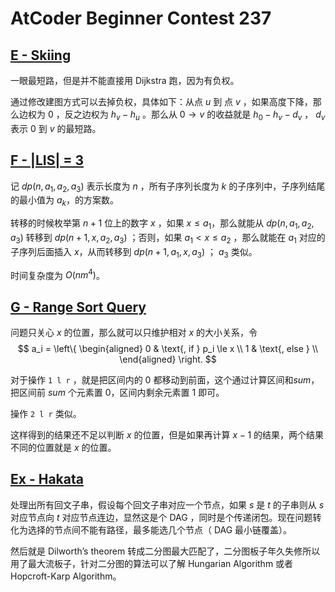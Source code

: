 # AtCoder Beginner Contest 237

## [E - Skiing](https://atcoder.jp/contests/abc237/tasks/abc237_e)

一眼最短路，但是并不能直接用 Dijkstra 跑，因为有负权。

通过修改建图方式可以去掉负权，具体如下：从点 $u$ 到 点 $v$ ，如果高度下降，那么边权为 $0$ ，反之边权为 $h_v - h_u$ 。那么从 $0 \to v$ 的收益就是 $h_0 - h_v - d_v$ ， $d_v$ 表示 $0$ 到 $v$ 的最短路。

## [F - |LIS| = 3](https://atcoder.jp/contests/abc237/tasks/abc237_f)

记 $dp(n, a_1, a_2, a_3)$ 表示长度为 $n$ ，所有子序列长度为 $k$ 的子序列中，子序列结尾的最小值为 $a_k$，的方案数。

转移的时候枚举第 $n + 1$ 位上的数字 $x$ ，如果 $x \le a_1$，那么就能从 $dp(n, a_1, a_2, a_3)$ 转移到 $dp(n + 1, x, a_2, a_3)$ ；否则，如果 $a_1 < x \le a_2$ ，那么就能在 $a_1$ 对应的子序列后面插入 $x$，从而转移到 $dp(n + 1, a_1, x, a_3)$ ； $a_3$ 类似。

时间复杂度为 $O(nm^4)$。

## [G - Range Sort Query](https://atcoder.jp/contests/abc237/tasks/abc237_g)

问题只关心 $x$ 的位置，那么就可以只维护相对 $x$ 的大小关系，令
$$
a_i = 
\left\{
\begin{aligned}
0 & \text{, if } p_i \le x \\
1 & \text{, else } \\
\end{aligned}
\right.
$$

对于操作 `1 l r` ，就是把区间内的 $0$ 都移动到前面，这个通过计算区间和$sum$，把区间前 $sum$ 个元素置 $0$，区间内剩余元素置 $1$ 即可。

操作 `2 l r` 类似。

这样得到的结果还不足以判断 $x$ 的位置，但是如果再计算 $x - 1$ 的结果，两个结果不同的位置就是 $x$ 的位置。

## [Ex - Hakata](https://atcoder.jp/contests/abc237/tasks/abc237_h)

处理出所有回文子串，假设每个回文子串对应一个节点，如果 $s$ 是 $t$ 的子串则从 $s$ 对应节点向 $t$ 对应节点连边，显然这是个 DAG ，同时是个传递闭包。现在问题转化为选择的节点间不能有路径，最多能选几个节点（ DAG 最小链覆盖）。

然后就是 Dilworth’s theorem 转成二分图最大匹配了，二分图板子年久失修所以用了最大流板子，针对二分图的算法可以了解 Hungarian Algorithm 或者 Hopcroft-Karp Algorithm。